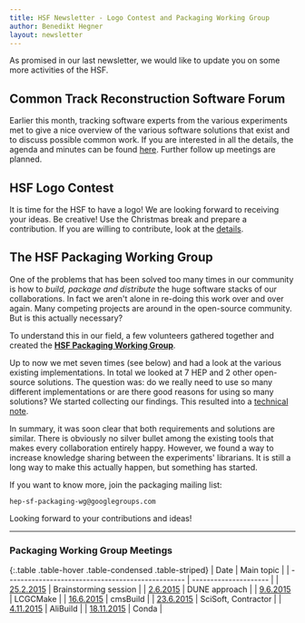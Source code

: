 ```yaml
---
title: HSF Newsletter - Logo Contest and Packaging Working Group
author: Benedikt Hegner
layout: newsletter
---
```


As promised in our last newsletter, we would like to update you on some more activities of the HSF.

## Common Track Reconstruction Software Forum

Earlier this month, tracking software experts from the various experiments met to give a nice overview of the various software solutions that exist and to discuss possible common work. If you are interested in all the details, the agenda and minutes can be found [here](https://indico.cern.ch/event/459865/). Further follow up meetings are planned. 

## HSF Logo Contest

It is time for the HSF to have a logo! We are looking forward to receiving your ideas. Be creative! Use the Christmas break and prepare a contribution. If you are willing to contribute, look at the [details](http://hepsoftwarefoundation.org/logo_contest.html).

## The HSF Packaging Working Group

One of the problems that has been solved too many times in our community is how to *build, package and distribute* the huge software stacks of our collaborations. In fact we aren't alone in re-doing this work over and over again. Many competing projects are around in the open-source community. But is this actually necessary?

To understand this in our field, a few volunteers gathered together and created the [**HSF Packaging Working Group**](http://hepsoftwarefoundation.org/workinggroups/2015/11/04/packaging.html).

Up to now we met seven times (see below) and had a look at the various existing implementations. In total we looked at 7 HEP and 2 other open-source solutions. The question was: do we really need to use so many different implementations or are there good reasons for using so many solutions? We started collecting our findings. This resulted into a [technical note](https://github.com/HEP-SF/documents/blob/master/HSF-TN/2016-03/HSF-TN-2016-03.pdf).

In summary, it was soon clear that both requirements and solutions are similar. There is obviously no silver bullet among the existing tools that makes every collaboration entirely happy. However, we found a way to increase knowledge sharing between the experiments' librarians. It is still a long way to make this actually happen, but something has started.

If you want to know more, join the packaging mailing list:

    hep-sf-packaging-wg@googlegroups.com


Looking forward to your contributions and ideas!

---

### Packaging Working Group Meetings

{:.table .table-hover .table-condensed .table-striped}
| Date                                              | Main topic            |
| ------------------------------------------------- | --------------------- |
| [25.2.2015](https://indico.cern.ch/event/373973/) | Brainstorming session |
| [2.6.2015](https://indico.cern.ch/event/398344/)  | DUNE approach         |
| [9.6.2015](https://indico.cern.ch/event/400272)   | LCGCMake              |
| [16.6.2015](https://indico.cern.ch/event/402229/) | cmsBuild              |
| [23.6.2015](https://indico.cern.ch/event/403790/) | SciSoft, Contractor   |
| [4.11.2015](https://indico.cern.ch/event/457365/) | AliBuild              |
| [18.11.2015](https://indico.cern.ch/event/462334/) | Conda                 |
